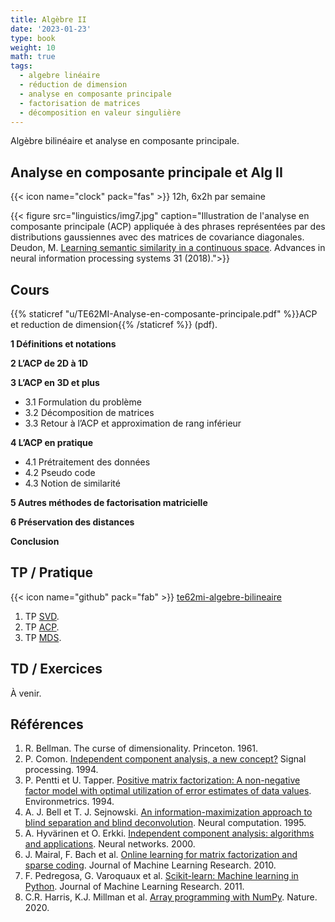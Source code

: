 ```yaml
---
title: Algèbre II
date: '2023-01-23'
type: book
weight: 10
math: true
tags:
  - algebre linéaire
  - réduction de dimension
  - analyse en composante principale
  - factorisation de matrices
  - décomposition en valeur singulière
---
```


Algèbre bilinéaire et analyse en composante principale.

<!--more-->

## Analyse en composante principale et Alg II

{{< icon name="clock" pack="fas" >}} 12h, 6x2h par semaine

{{< figure src="linguistics/img7.jpg" caption="Illustration de l'analyse en composante principale (ACP) appliquée à des phrases représentées par des distributions gaussiennes avec des matrices de covariance diagonales. Deudon, M. [Learning semantic similarity in a continuous space](https://papers.nips.cc/paper_files/paper/2018/file/97e8527feaf77a97fc38f34216141515-Paper.pdf). Advances in neural information processing systems 31 (2018).">}}

## Cours

{{% staticref "u/TE62MI-Analyse-en-composante-principale.pdf" %}}ACP et reduction de dimension{{% /staticref %}} (pdf).

<b>1 Définitions et notations</b>

<b>2 L’ACP de 2D à 1D</b>

<b>3 L’ACP en 3D et plus</b>
- 3.1 Formulation du problème
- 3.2 Décomposition de matrices
- 3.3 Retour à l’ACP et approximation de rang inférieur

<b>4 L’ACP en pratique</b>
- 4.1 Prétraitement des données
- 4.2 Pseudo code
- 4.3 Notion de similarité

<b>5 Autres méthodes de factorisation matricielle</b>

<b>6 Préservation des distances</b>

<b>Conclusion</b>

## TP / Pratique 

{{< icon name="github" pack="fab" >}} [te62mi-algebre-bilineaire](https://framagit.org/MichelDeudon/te62mi-algebre-bilineaire)

1. TP [SVD](https://framagit.org/MichelDeudon/te62mi-algebre-bilineaire/blob/main/tp/SVD.ipynb).
2. TP [ACP](https://framagit.org/MichelDeudon/te62mi-algebre-bilineaire/blob/main/tp/PCA.ipynb).
3. TP [MDS](https://framagit.org/MichelDeudon/te62mi-algebre-bilineaire/blob/main/tp/MDS.ipynb).

## TD / Exercices

À venir.

## Références
1. R. Bellman. The curse of dimensionality. Princeton. 1961.
2. P. Comon. [Independent component analysis, a new concept?](https://hal.science/hal-00417283/document) Signal processing. 1994.
3. P. Pentti et U. Tapper. [Positive matrix factorization: A non-negative factor model with optimal utilization of error estimates of data values](https://onlinelibrary.wiley.com/doi/10.1002/env.3170050203). Environmetrics. 1994.
4. A. J. Bell et T. J. Sejnowski. [An information-maximization approach to blind separation and blind deconvolution](https://www.inf.fu-berlin.de/lehre/WS05/Mustererkennung/infomax/infomax.pdf). Neural computation. 1995.
5. A. Hyvärinen et O. Erkki. [Independent component analysis: algorithms and applications](https://www.cs.helsinki.fi/u/ahyvarin/papers/NN00new.pdf). Neural networks. 2000.
6. J. Mairal, F. Bach et al. [Online learning for matrix factorization and sparse coding](https://www.di.ens.fr/~fbach/mairal10a.pdf). Journal of Machine Learning Research. 2010.
7. F. Pedregosa, G. Varoquaux et al. [Scikit-learn: Machine learning in Python](https://www.jmlr.org/papers/volume12/pedregosa11a/pedregosa11a.pdf). Journal of Machine Learning Research. 2011.
8. C.R. Harris, K.J. Millman et al. [Array programming with NumPy](https://www.nature.com/articles/s41586-020-2649-2). Nature. 2020.